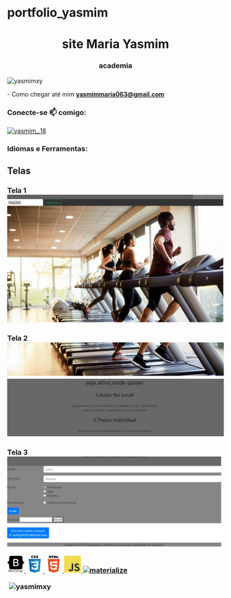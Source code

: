 # portfolio_yasmim<h1 align="center">site Maria Yasmim</h1><h3 align="center">academia</h3><p align="left"> <img src="https://komarev.com/ghpvc/?username=yasmimxy&label=Profile%20views&color=0e75b6&style=flat" alt="yasmimxy" /> </p>- Como chegar até mim **yasmimmaria063@gmail.com**

<h3 align="left">Conecte-se 📫 comigo:</h3>





<p align=" left">
<a href="https://instagram.com/yasmim_.18" target="blank"><img align="center" src="https://raw.githubusercontent.com/rahuldkjain/github-profile-readme-generator/master/src/images/icons/Social/instagram.svg" alt="yasmim_.18" height="30" width="40" /></a></p><h3 align="left">Idiomas e Ferramentas:</h3>

<h2>Telas</h2>

<h3>Tela 1</3>
<img src=./1.jpeg>

<h3>Tela 2</3>
<img src=./2.jpeg>

<h3>Tela 3</3>
<img src=./3.jpeg>

<p align="esquerda"> <a href="https://getbootstrap.com" target="_blank" rel="noreferrer"> <img src="https://raw.githubusercontent.com/devicons/devicon/master/icons/bootstrap/bootstrap-plain-wordmark.svg" alt="bootstrap" width="40" height="40"/> </a> <a href="https://www.w3schools.com/css/" target="_blank" rel="noreferrer"> <img src="https://raw.githubusercontent.com/devicons/devicon/master/icons/css3/css3-original-wordmark.svg" alt="css3" width="40" height="40"/> </a> <a href="https://www.w3.org/html/" target="_blank" rel="noreferrer"> <img src="https://raw.githubusercontent.com/devicons/devicon/master/icons/html5/html5-original-wordmark.svg" alt="html5" width="40" height="40"/> </a> <a href="https://developer.mozilla.org/en-US/docs/Web/JavaScript" target="_blank" rel="noreferrer"> <img src="https://raw.githubusercontent.com/devicons/devicon/master/icons/javascript/javascript-original.svg" alt="javascript" width="40" height="40"/> </a> <a href="https://materializecss.com/" target="_blank" rel="noreferrer"> <img src="https://raw.githubusercontent.com/prplx/svg-logos/5585531d45d294869c4eaab4d7cf2e9c167710a9/svg/materialize.svg" alt="materialize" width="40" height="40"/> </a> </p>

<p>&nbsp;<img align="center" src="https://github-readme-stats.vercel.app/api?username=yasmimxy&show_icons=true&locale=en" alt="yasmimxy" /></p>
